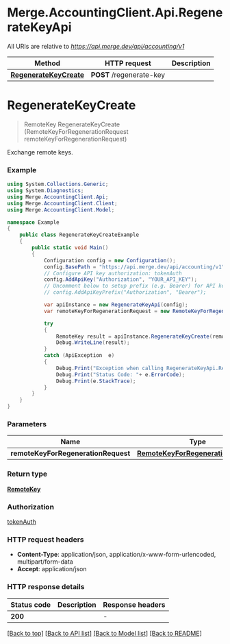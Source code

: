 # Merge.AccountingClient.Api.RegenerateKeyApi

All URIs are relative to *https://api.merge.dev/api/accounting/v1*

Method | HTTP request | Description
------------- | ------------- | -------------
[**RegenerateKeyCreate**](RegenerateKeyApi.md#regeneratekeycreate) | **POST** /regenerate-key | 


<a name="regeneratekeycreate"></a>
# **RegenerateKeyCreate**
> RemoteKey RegenerateKeyCreate (RemoteKeyForRegenerationRequest remoteKeyForRegenerationRequest)



Exchange remote keys.

### Example
```csharp
using System.Collections.Generic;
using System.Diagnostics;
using Merge.AccountingClient.Api;
using Merge.AccountingClient.Client;
using Merge.AccountingClient.Model;

namespace Example
{
    public class RegenerateKeyCreateExample
    {
        public static void Main()
        {
            Configuration config = new Configuration();
            config.BasePath = "https://api.merge.dev/api/accounting/v1";
            // Configure API key authorization: tokenAuth
            config.AddApiKey("Authorization", "YOUR_API_KEY");
            // Uncomment below to setup prefix (e.g. Bearer) for API key, if needed
            // config.AddApiKeyPrefix("Authorization", "Bearer");

            var apiInstance = new RegenerateKeyApi(config);
            var remoteKeyForRegenerationRequest = new RemoteKeyForRegenerationRequest(); // RemoteKeyForRegenerationRequest | 

            try
            {
                RemoteKey result = apiInstance.RegenerateKeyCreate(remoteKeyForRegenerationRequest);
                Debug.WriteLine(result);
            }
            catch (ApiException  e)
            {
                Debug.Print("Exception when calling RegenerateKeyApi.RegenerateKeyCreate: " + e.Message );
                Debug.Print("Status Code: "+ e.ErrorCode);
                Debug.Print(e.StackTrace);
            }
        }
    }
}
```

### Parameters

Name | Type | Description  | Notes
------------- | ------------- | ------------- | -------------
 **remoteKeyForRegenerationRequest** | [**RemoteKeyForRegenerationRequest**](RemoteKeyForRegenerationRequest.md)|  | 

### Return type

[**RemoteKey**](RemoteKey.md)

### Authorization

[tokenAuth](../README.md#tokenAuth)

### HTTP request headers

 - **Content-Type**: application/json, application/x-www-form-urlencoded, multipart/form-data
 - **Accept**: application/json


### HTTP response details
| Status code | Description | Response headers |
|-------------|-------------|------------------|
| **200** |  |  -  |

[[Back to top]](#) [[Back to API list]](../README.md#documentation-for-api-endpoints) [[Back to Model list]](../README.md#documentation-for-models) [[Back to README]](../README.md)

